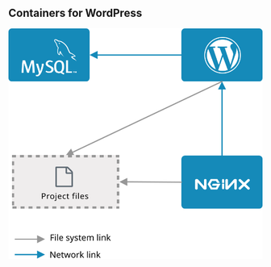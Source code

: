 ## Containers for WordPress

<div style="text-align: center">
    <img src="images/docker-containers.svg" style="box-shadow: none">
</div>
